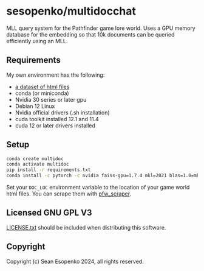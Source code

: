 # sesopenko/multidocchat

MLL query system for the Pathfinder game lore world. Uses a GPU memory database for the embedding so that 10k documents
can be queried efficiently using an MLL.

## Requirements

My own environment has the following:

* [a dataset of html files](https://github.com/sesopenko/pfw_scraper) 
* conda (or miniconda)
* Nvidia 30 series or later gpu
* Debian 12 Linux
* Nvidia official drivers (.sh installation)
* cuda toolkit installed 12.1 and 11.4
* cuda 12 or later drivers installed

## Setup

```bash
conda create multidoc
conda activate multidoc
pip install -r requirements.txt
conda install -c pytorch -c nvidia faiss-gpu=1.7.4 mkl=2021 blas=1.0=mkl
```

Set your `DOC_LOC` environment variable to the location of your game world html files. You can scrape them with
[pfw_scraper](https://github.com/sesopenko/pfw_scraper).

## Licensed GNU GPL V3

[LICENSE.txt](LICENSE.txt) should be included when distributing this software.

## Copyright

Copyright (c) Sean Esopenko 2024, all rights reserved.
